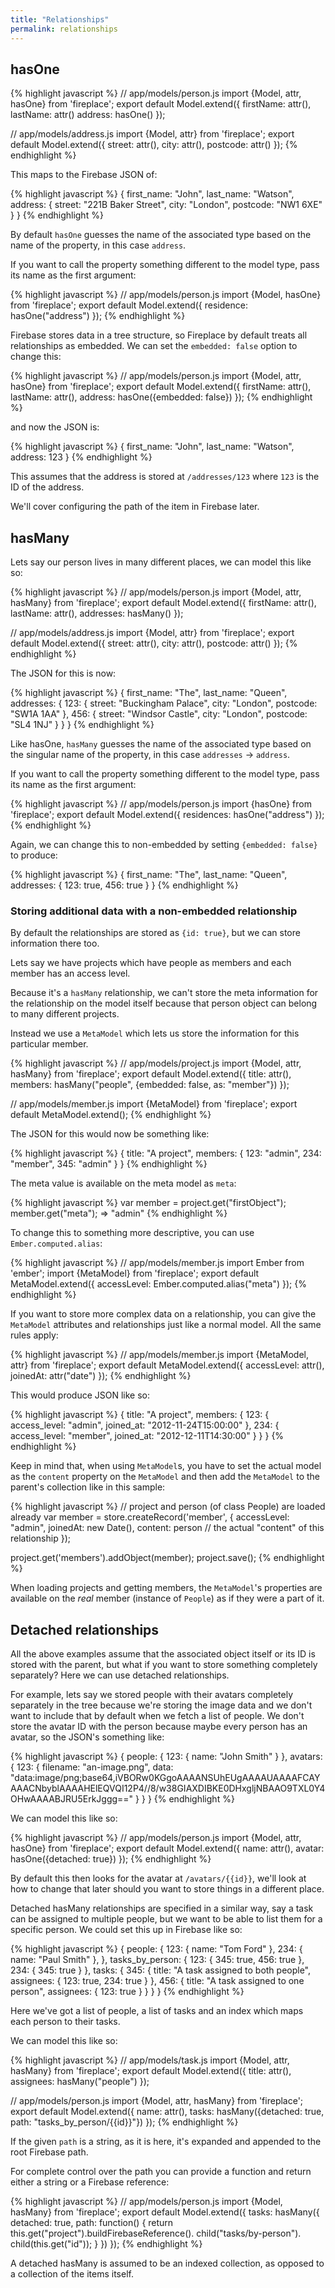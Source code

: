 ```yaml
---
title: "Relationships"
permalink: relationships
---
```


## hasOne

{% highlight javascript %}
// app/models/person.js
import {Model, attr, hasOne} from 'fireplace';
export default Model.extend({
  firstName: attr(),
  lastName: attr()
  address: hasOne()
});

// app/models/address.js
import {Model, attr} from 'fireplace';
export default Model.extend({
  street: attr(),
  city: attr(),
  postcode: attr()
});
{% endhighlight %}

This maps to the Firebase JSON of:

{% highlight javascript %}
{
  first_name: "John",
  last_name: "Watson",
  address: {
    street: "221B Baker Street",
    city: "London",
    postcode: "NW1 6XE"
  }
}
{% endhighlight %}

By default `hasOne` guesses the name of the associated type based on the name of the property,
in this case `address`.

If you want to call the property something different to the model type, pass its name as the first argument:

{% highlight javascript %}
// app/models/person.js
import {Model, hasOne} from 'fireplace';
export default Model.extend({
  residence: hasOne("address")
});
{% endhighlight %}

Firebase stores data in a tree structure, so Fireplace by default treats all relationships
as embedded. We can set the `embedded: false` option to change this:

{% highlight javascript %}
// app/models/person.js
import {Model, attr, hasOne} from 'fireplace';
export default Model.extend({
  firstName: attr(),
  lastName: attr(),
  address: hasOne({embedded: false})
});
{% endhighlight %}

and now the JSON is:

{% highlight javascript %}
{
  first_name: "John",
  last_name: "Watson",
  address: 123
}
{% endhighlight %}

This assumes that the address is stored at `/addresses/123` where `123` is the ID of the address.

We'll cover configuring the path of the item in Firebase later.


## hasMany

Lets say our person lives in many different places, we can model this like so:

{% highlight javascript %}
// app/models/person.js
import {Model, attr, hasMany} from 'fireplace';
export default Model.extend({
  firstName: attr(),
  lastName: attr(),
  addresses: hasMany()
});

// app/models/address.js
import {Model, attr} from 'fireplace';
export default Model.extend({
  street: attr(),
  city: attr(),
  postcode: attr()
});
{% endhighlight %}

The JSON for this is now:

{% highlight javascript %}
{
  first_name: "The",
  last_name: "Queen",
  addresses: {
    123: {
      street: "Buckingham Palace",
      city: "London",
      postcode: "SW1A 1AA"
    },
    456: {
      street: "Windsor Castle",
      city: "London",
      postcode: "SL4 1NJ"
    }
  }
}
{% endhighlight %}

Like hasOne, `hasMany` guesses the name of the associated type based on the singular name of the property,
in this case `addresses` -> `address`.

If you want to call the property something different to the model type, pass its name as the first argument:

{% highlight javascript %}
// app/models/person.js
import {hasOne} from 'fireplace';
export default Model.extend({
  residences: hasOne("address")
});
{% endhighlight %}

Again, we can change this to non-embedded by setting `{embedded: false}` to produce:

{% highlight javascript %}
{
  first_name: "The",
  last_name: "Queen",
  addresses: {
    123: true,
    456: true
  }
}
{% endhighlight %}

### Storing additional data with a non-embedded relationship

By default the relationships are stored as `{id: true}`, but we can store information there too.

Lets say we have projects which have people as members and each member has an access level.

Because it's a `hasMany` relationship, we can't store the meta information for the relationship
on the model itself because that person object can belong to many different projects.

Instead we use a `MetaModel` which lets us store the information for this particular member.

{% highlight javascript %}
// app/models/project.js
import {Model, attr, hasMany} from 'fireplace';
export default Model.extend({
  title: attr(),
  members: hasMany("people", {embedded: false, as: "member"})
});

// app/models/member.js
import {MetaModel} from 'fireplace';
export default MetaModel.extend();
{% endhighlight %}

The JSON for this would now be something like:

{% highlight javascript %}
{
  title: "A project",
  members: {
    123: "admin",
    234: "member",
    345: "admin"
  }
}
{% endhighlight %}

The meta value is available on the meta model as `meta`:

{% highlight javascript %}
var member = project.get("firstObject");
member.get("meta"); => "admin"
{% endhighlight %}

To change this to something more descriptive, you can use `Ember.computed.alias`:

{% highlight javascript %}
// app/models/member.js
import Ember from 'ember';
import {MetaModel} from 'fireplace';
export default MetaModel.extend({
  accessLevel: Ember.computed.alias("meta")
});
{% endhighlight %}

If you want to store more complex data on a relationship, you can give the `MetaModel` attributes
and relationships just like a normal model. All the same rules apply:

{% highlight javascript %}
// app/models/member.js
import {MetaModel, attr} from 'fireplace';
export default MetaModel.extend({
  accessLevel: attr(),
  joinedAt: attr("date")
});
{% endhighlight %}

This would produce JSON like so:

{% highlight javascript %}
{
  title: "A project",
  members: {
    123: {
      access_level: "admin",
      joined_at: "2012-11-24T15:00:00"
    },
    234: {
      access_level: "member",
      joined_at: "2012-12-11T14:30:00"
    }
  }
}
{% endhighlight %}

Keep in mind that, when using `MetaModel`s, you have to set the actual model as the `content` property on the `MetaModel` and then add the `MetaModel` to the parent's collection like in this sample:

{% highlight javascript %}
// project and person (of class People) are loaded already
var member = store.createRecord('member', {
  accessLevel: "admin",
  joinedAt: new Date(),
  content: person // the actual "content" of this relationship
});

project.get('members').addObject(member);
project.save();
{% endhighlight %}

When loading projects and getting members, the `MetaModel`'s properties are available on the *real* member (instance of `People`) as if they were a part of it.

## Detached relationships

All the above examples assume that the associated object itself or its ID is stored with the parent,
but what if you want to store something completely separately? Here we can use detached relationships.

For example, lets say we stored people with their avatars completely separately in the tree because
we're storing the image data and we don't want to include that by default when we fetch a list of people.
We don't store the avatar ID with the person because maybe every person has an avatar, so the JSON's something like:

{% highlight javascript %}
{
  people: {
    123: {
      name: "John Smith"
    }
  },
  avatars: {
    123: {
      filename: "an-image.png",
      data: "data:image/png;base64,iVBORw0KGgoAAAANSUhEUgAAAAUAAAAFCAYAAACNbyblAAAAHElEQVQI12P4//8/w38GIAXDIBKE0DHxgljNBAAO9TXL0Y4OHwAAAABJRU5ErkJggg=="
    }
  }
}
{% endhighlight %}

We can model this like so:

{% highlight javascript %}
// app/models/person.js
import {Model, attr, hasOne} from 'fireplace';
export default Model.extend({
  name: attr(),
  avatar: hasOne({detached: true})
});
{% endhighlight %}

By default this then looks for the avatar at `/avatars/{{id}}`, we'll look at how to change that later
should you want to store things in a different place.

Detached hasMany relationships are specified in a similar way, say a task can be assigned to multiple
people, but we want to be able to list them for a specific person. We could set this up in Firebase like so:

{% highlight javascript %}
{
  people: {
    123: {
      name: "Tom Ford"
    },
    234: {
      name: "Paul Smith"
    },
  },
  tasks_by_person: {
    123: {
      345: true,
      456: true
    },
    234: {
      345: true
    }
  },
  tasks: {
    345: {
      title: "A task assigned to both people",
      assignees: {
        123: true,
        234: true
      }
    },
    456: {
      title: "A task assigned to one person",
      assignees: {
        123: true
      }
    }
  }
}
{% endhighlight %}

Here we've got a list of people, a list of tasks and an index which maps each person to their tasks.

We can model this like so:

{% highlight javascript %}
// app/models/task.js
import {Model, attr, hasMany} from 'fireplace';
export default Model.extend({
  title: attr(),
  assignees: hasMany("people")
});

// app/models/person.js
import {Model, attr, hasMany} from 'fireplace';
export default Model.extend({
  name: attr(),
  tasks: hasMany({detached: true, path: "tasks_by_person/{{id}}"})
});
{% endhighlight %}

If the given `path` is a string, as it is here, it's expanded and appended to the root Firebase path.

For complete control over the path you can provide a function and return either a string or a Firebase
reference:

{% highlight javascript %}
// app/models/person.js
import {Model, hasMany} from 'fireplace';
export default Model.extend({
  tasks: hasMany({
    detached: true,
    path: function() {
      return this.get("project").buildFirebaseReference().
        child("tasks/by-person").
        child(this.get("id"));
    }
  })
});
{% endhighlight %}

A detached hasMany is assumed to be an indexed collection, as opposed to a collection of the items itself.
